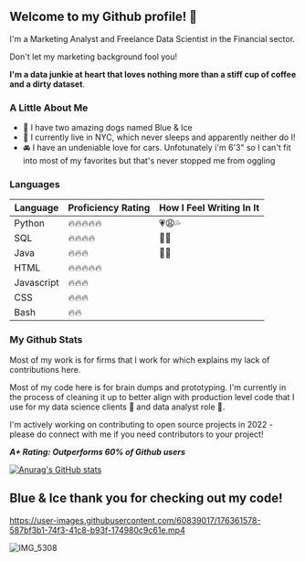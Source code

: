 ## Welcome to my Github profile! 👋

I'm a Marketing Analyst and Freelance Data Scientist in the Financial sector.

Don't let my marketing background fool you!

**I'm a data junkie at heart that loves nothing more than a stiff cup of coffee and a dirty dataset**.

### A Little About Me

- :dog: I have two amazing dogs named Blue & Ice
- :city_sunset: I currently live in NYC, which never sleeps and apparently neither do I!
- :oncoming_automobile: I have an undeniable love for cars. Unfotunately i'm 6'3" so I can't fit into most of my favorites but that's never stopped me from oggling

### Languages

| Language   | Proficiency Rating             | How I Feel Writing In It         |
|------------|--------------------------------|----------------------------------|
| Python     | :fire::fire::fire::fire::fire: | :heartpulse::weary::sweat_drops: |
| SQL        | :fire::fire::fire::fire:       | :clap::sunglasses:               |
| Java       | :fire::fire::fire:             | :muscle::triumph:                |
| HTML       | :fire::fire::fire::fire::fire: |                                  |
| Javascript | :fire::fire::fire:             |                                  |
| CSS        | :fire::fire::fire:             |                                  |
| Bash       | :fire::fire:                   |                                  |

### My Github Stats

Most of my work is for firms that I work for which explains my lack of contributions here.

Most of my code here is for brain dumps and prototyping. I'm currently in the process of cleaning it up to better align with production level code that I use for my data science clients :first_quarter_moon_with_face: and data analyst role :necktie:.

I'm actively working on contributing to open source projects in 2022 - please do connect with me if you need contributors to your project!

***A+ Rating: Outperforms 60% of Github users***

[![Anurag's GitHub stats](https://github-readme-stats.vercel.app/api?username=xvrgill)](https://github.com/anuraghazra/github-readme-stats)

## Blue & Ice thank you for checking out my code!

https://user-images.githubusercontent.com/60839017/176361578-587bf3b1-74f3-41c8-b93f-174980c9c61e.mp4

![IMG_5308](https://user-images.githubusercontent.com/60839017/176361671-c6480dfb-808f-4bdb-a437-b367b6b9f5e3.jpeg)